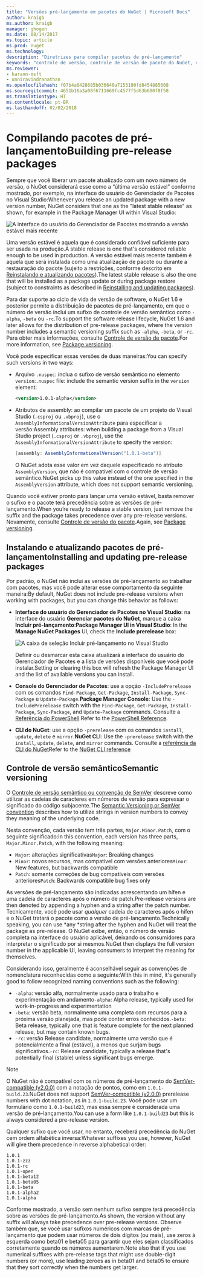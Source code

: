 ```yaml
---
title: "Versões pré-lançamento em pacotes do NuGet | Microsoft Docs"
author: kraigb
ms.author: kraigb
manager: ghogen
ms.date: 08/14/2017
ms.topic: article
ms.prod: nuget
ms.technology: 
description: "Diretrizes para compilar pacotes de pré-lançamento"
keywords: "controle de versão, controle de versão de pacote do NuGet, versões de pré-lançamento do NuGet, pacotes de pré-lançamento do NuGet, versões de versão prévia do pacote, versões RC do pacote, versões Beta do pacote, controle de versão semântico do NuGet"
ms.reviewer:
- karann-msft
- unniravindranathan
ms.openlocfilehash: f07b4a0428685b036640a7153190fd8454885608
ms.sourcegitcommit: 4651b16a3a08f6711669fc4577f5d63b600f8f58
ms.translationtype: HT
ms.contentlocale: pt-BR
ms.lasthandoff: 02/02/2018
---
```

# <a name="building-pre-release-packages"></a><span data-ttu-id="14904-104">Compilando pacotes de pré-lançamento</span><span class="sxs-lookup"><span data-stu-id="14904-104">Building pre-release packages</span></span>

<span data-ttu-id="14904-105">Sempre que você liberar um pacote atualizado com um novo número de versão, o NuGet considerará esse como a “última versão estável” conforme mostrado, por exemplo, na interface do usuário do Gerenciador de Pacotes no Visual Studio:</span><span class="sxs-lookup"><span data-stu-id="14904-105">Whenever you release an updated package with a new version number, NuGet considers that one as the "latest stable release" as shown, for example in the Package Manager UI within Visual Studio:</span></span>

![A interface do usuário do Gerenciador de Pacotes mostrando a versão estável mais recente](media/Prerelease_01-LatestStable.png)

<span data-ttu-id="14904-107">Uma versão estável é aquela que é considerado confiável suficiente para ser usada na produção.</span><span class="sxs-lookup"><span data-stu-id="14904-107">A stable release is one that's considered reliable enough to be used in production.</span></span> <span data-ttu-id="14904-108">A versão estável mais recente também é aquela que será instalada como uma atualização de pacote ou durante a restauração do pacote (sujeito a restrições, conforme descrito em [Reinstalando e atualizando pacotes](../consume-packages/reinstalling-and-updating-packages.md)).</span><span class="sxs-lookup"><span data-stu-id="14904-108">The latest stable release is also the one that will be installed as a package update or during package restore (subject to constraints as described in [Reinstalling and updating packages](../consume-packages/reinstalling-and-updating-packages.md)).</span></span>

<span data-ttu-id="14904-109">Para dar suporte ao ciclo de vida de versão de software, o NuGet 1.6 e posterior permite a distribuição de pacotes de pré-lançamento, em que o número de versão inclui um sufixo de controle de versão semântico como `-alpha`, `-beta` ou `-rc`.</span><span class="sxs-lookup"><span data-stu-id="14904-109">To support the software release lifecycle, NuGet 1.6 and later allows for the distribution of pre-release packages, where the version number includes a semantic versioning suffix such as `-alpha`, `-beta`, or `-rc`.</span></span> <span data-ttu-id="14904-110">Para obter mais informações, consulte [Controle de versão de pacote](../reference/package-versioning.md#pre-release-versions).</span><span class="sxs-lookup"><span data-stu-id="14904-110">For more information, see [Package versioning](../reference/package-versioning.md#pre-release-versions).</span></span>

<span data-ttu-id="14904-111">Você pode especificar essas versões de duas maneiras:</span><span class="sxs-lookup"><span data-stu-id="14904-111">You can specify such versions in two ways:</span></span>

- <span data-ttu-id="14904-112">Arquivo `.nuspec`: inclua o sufixo de versão semântico no elemento `version`:</span><span class="sxs-lookup"><span data-stu-id="14904-112">`.nuspec` file: include the semantic version suffix in the `version` element:</span></span>

    ```xml
    <version>1.0.1-alpha</version>
    ```

- <span data-ttu-id="14904-113">Atributos de assembly: ao compilar um pacote de um projeto do Visual Studio (`.csproj` ou `.vbproj`), use o `AssemblyInformationalVersionAttribute` para especificar a versão:</span><span class="sxs-lookup"><span data-stu-id="14904-113">Assembly attributes: when building a package from a Visual Studio project (`.csproj` or `.vbproj`), use the `AssemblyInformationalVersionAttribute` to specify the version:</span></span>

    ```cs
    [assembly: AssemblyInformationalVersion("1.0.1-beta")]
    ```

    <span data-ttu-id="14904-114">O NuGet adota esse valor em vez daquele especificado no atributo `AssemblyVersion`, que não é compatível com o controle de versão semântico.</span><span class="sxs-lookup"><span data-stu-id="14904-114">NuGet picks up this value instead of the one specified in the `AssemblyVersion` attribute, which does not support semantic versioning.</span></span>

<span data-ttu-id="14904-115">Quando você estiver pronto para lançar uma versão estável, basta remover o sufixo e o pacote terá precedência sobre as versões de pré-lançamento.</span><span class="sxs-lookup"><span data-stu-id="14904-115">When you’re ready to release a stable version, just remove the suffix and the package takes precedence over any pre-release versions.</span></span> <span data-ttu-id="14904-116">Novamente, consulte [Controle de versão do pacote](../reference/package-versioning.md#pre-release-versions).</span><span class="sxs-lookup"><span data-stu-id="14904-116">Again, see [Package versioning](../reference/package-versioning.md#pre-release-versions).</span></span>

## <a name="installing-and-updating-pre-release-packages"></a><span data-ttu-id="14904-117">Instalando e atualizando pacotes de pré-lançamento</span><span class="sxs-lookup"><span data-stu-id="14904-117">Installing and updating pre-release packages</span></span>

<span data-ttu-id="14904-118">Por padrão, o NuGet não inclui as versões de pré-lançamento ao trabalhar com pacotes, mas você pode alterar esse comportamento da seguinte maneira:</span><span class="sxs-lookup"><span data-stu-id="14904-118">By default, NuGet does not include pre-release versions when working with packages, but you can change this behavior as follows:</span></span>

- <span data-ttu-id="14904-119">**Interface do usuário do Gerenciador de Pacotes no Visual Studio**: na interface do usuário **Gerenciar pacotes do NuGet**, marque a caixa **Incluir pré-lançamento**:</span><span class="sxs-lookup"><span data-stu-id="14904-119">**Package Manager UI in Visual Studio**: In the **Manage NuGet Packages** UI, check the **Include prerelease** box:</span></span>

    ![A caixa de seleção Incluir pré-lançamento no Visual Studio](media/Prerelease_02-CheckPrerelease.png)

    <span data-ttu-id="14904-121">Definir ou desmarcar esta caixa atualizará a interface do usuário do Gerenciador de Pacotes e a lista de versões disponíveis que você pode instalar.</span><span class="sxs-lookup"><span data-stu-id="14904-121">Setting or clearing this box will refresh the Package Manager UI and the list of available versions you can install.</span></span>

- <span data-ttu-id="14904-122">**Console do Gerenciador de Pacotes**: use a opção `-IncludePrerelease` com os comandos `Find-Package`, `Get-Package`, `Install-Package`, `Sync-Package` e `Update-Package`.</span><span class="sxs-lookup"><span data-stu-id="14904-122">**Package Manager Console**: Use the `-IncludePrerelease` switch with the `Find-Package`, `Get-Package`, `Install-Package`, `Sync-Package`, and `Update-Package` commands.</span></span> <span data-ttu-id="14904-123">Consulte a [Referência do PowerShell](../tools/powershell-reference.md).</span><span class="sxs-lookup"><span data-stu-id="14904-123">Refer to the [PowerShell Reference](../tools/powershell-reference.md).</span></span>

- <span data-ttu-id="14904-124">**CLI do NuGet**: use a opção `-prerelease` com os comandos `install`, `update`, `delete` e `mirror`.</span><span class="sxs-lookup"><span data-stu-id="14904-124">**NuGet CLI**: Use the `-prerelease` switch with the `install`, `update`, `delete`, and `mirror` commands.</span></span> <span data-ttu-id="14904-125">Consulte a [referência da CLI do NuGet](../tools/nuget-exe-cli-reference.md)</span><span class="sxs-lookup"><span data-stu-id="14904-125">Refer to the [NuGet CLI reference](../tools/nuget-exe-cli-reference.md)</span></span>

## <a name="semantic-versioning"></a><span data-ttu-id="14904-126">Controle de versão semântico</span><span class="sxs-lookup"><span data-stu-id="14904-126">Semantic versioning</span></span>

<span data-ttu-id="14904-127">O [Controle de versão semântico ou convenção de SemVer](http://semver.org/spec/v1.0.0.html) descreve como utilizar as cadeias de caracteres em números de versão para expressar o significado do código subjacente.</span><span class="sxs-lookup"><span data-stu-id="14904-127">The [Semantic Versioning or SemVer convention](http://semver.org/spec/v1.0.0.html) describes how to utilize strings in version numbers to convey they meaning of the underlying code.</span></span>

<span data-ttu-id="14904-128">Nesta convenção, cada versão tem três partes, `Major.Minor.Patch`, com o seguinte significado:</span><span class="sxs-lookup"><span data-stu-id="14904-128">In this convention, each version has three parts, `Major.Minor.Patch`, with the following meaning:</span></span>

- <span data-ttu-id="14904-129">`Major`: alterações significativas</span><span class="sxs-lookup"><span data-stu-id="14904-129">`Major`: Breaking changes</span></span>
- <span data-ttu-id="14904-130">`Minor`: novos recursos, mas compatível com versões anteriores</span><span class="sxs-lookup"><span data-stu-id="14904-130">`Minor`: New features, but backwards compatible</span></span>
- <span data-ttu-id="14904-131">`Patch`: somente correções de bug compatíveis com versões anteriores</span><span class="sxs-lookup"><span data-stu-id="14904-131">`Patch`: Backwards compatible bug fixes only</span></span>

<span data-ttu-id="14904-132">As versões de pré-lançamento são indicadas acrescentando um hífen e uma cadeia de caracteres após o número de patch.</span><span class="sxs-lookup"><span data-stu-id="14904-132">Pre-release versions are then denoted by appending a hyphen and a string after the patch number.</span></span> <span data-ttu-id="14904-133">Tecnicamente, você pode usar *qualquer* cadeia de caracteres após o hífen e o NuGet tratará o pacote como a versão de pré-lançamento.</span><span class="sxs-lookup"><span data-stu-id="14904-133">Technically speaking, you can use *any *string after the hyphen and NuGet will treat the package as pre-release.</span></span> <span data-ttu-id="14904-134">O NuGet exibe, então, o número de versão completa na interface do usuário aplicável, deixando os consumidores para interpretar o significado por si mesmos.</span><span class="sxs-lookup"><span data-stu-id="14904-134">NuGet then displays the full version number in the applicable UI, leaving consumers to interpret the meaning for themselves.</span></span>

<span data-ttu-id="14904-135">Considerando isso, geralmente é aconselhável seguir as convenções de nomenclatura reconhecidas como a seguinte:</span><span class="sxs-lookup"><span data-stu-id="14904-135">With this in mind, it's generally good to follow recognized naming conventions such as the following:</span></span>

- <span data-ttu-id="14904-136">`-alpha`: versão alfa, normalmente usado para o trabalho e experimentação em andamento</span><span class="sxs-lookup"><span data-stu-id="14904-136">`-alpha`: Alpha release, typically used for work-in-progress and experimentation</span></span>
- <span data-ttu-id="14904-137">`-beta`: versão beta, normalmente uma completa com recursos para a próxima versão planejada, mas pode conter erros conhecidos.</span><span class="sxs-lookup"><span data-stu-id="14904-137">`-beta`: Beta release, typically one that is feature complete for the next planned release, but may contain known bugs.</span></span>
- <span data-ttu-id="14904-138">`-rc`: versão Release candidate, normalmente uma versão que é potencialmente a final (estável), a menos que surjam bugs significativos.</span><span class="sxs-lookup"><span data-stu-id="14904-138">`-rc`: Release candidate, typically a release that's potentially final (stable) unless significant bugs emerge.</span></span>

> [!Note]
> <span data-ttu-id="14904-139">O NuGet não é compatível com os números de pré-lançamento do [SemVer-compatible (v2.0.0)](http://semver.org/spec/v2.0.0.html) com a notação de pontos, como em `1.0.1-build.23`.</span><span class="sxs-lookup"><span data-stu-id="14904-139">NuGet does not support [SemVer-compatible (v2.0.0)](http://semver.org/spec/v2.0.0.html) prerelease numbers with dot notation, as in `1.0.1-build.23`.</span></span> <span data-ttu-id="14904-140">Você pode usar um formulário como `1.0.1-build23`, mas essa sempre é considerada uma versão de pré-lançamento.</span><span class="sxs-lookup"><span data-stu-id="14904-140">You can use a form like `1.0.1-build23` but this is always considered a pre-release version.</span></span>

<span data-ttu-id="14904-141">Qualquer sufixo que você usar, no entanto, receberá precedência do NuGet cem ordem alfabética inversa:</span><span class="sxs-lookup"><span data-stu-id="14904-141">Whatever suffixes you use, however, NuGet will give them precedence in reverse alphabetical order:</span></span>

    1.0.1
    1.0.1-zzz
    1.0.1-rc
    1.0.1-open
    1.0.1-beta12
    1.0.1-beta05
    1.0.1-beta
    1.0.1-alpha2
    1.0.1-alpha

<span data-ttu-id="14904-142">Conforme mostrado, a versão sem nenhum sufixo sempre terá precedência sobre as versões de pré-lançamento.</span><span class="sxs-lookup"><span data-stu-id="14904-142">As shown, the version without any suffix will always take precedence over pre-release versions.</span></span> <span data-ttu-id="14904-143">Observe também que, se você usar sufixos numéricos com marcas de pré-lançamento que podem usar números de dois dígitos (ou mais), use zeros à esquerda como beta01 e beta05 para garantir que eles sejam classificados corretamente quando os números aumentarem.</span><span class="sxs-lookup"><span data-stu-id="14904-143">Note also that if you use numerical suffixes with pre-release tags that might use double-digit numbers (or more), use leading zeroes as in beta01 and beta05 to ensure that they sort correctly when the numbers get larger.</span></span>
